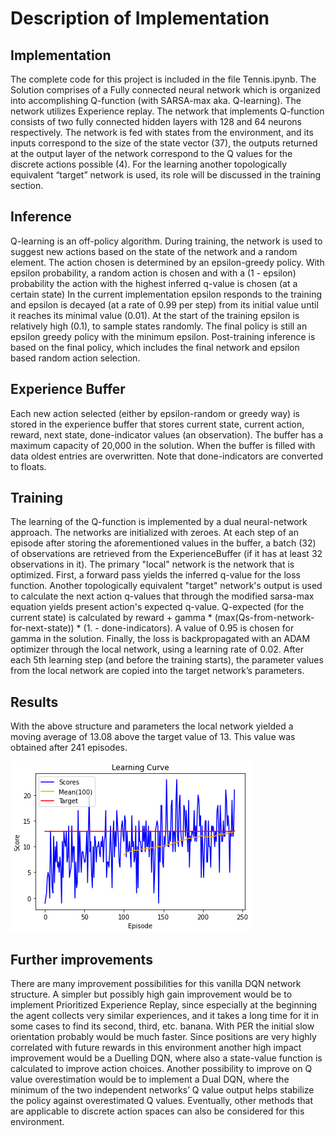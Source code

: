 # Description of Implementation

## Implementation
The complete code for this project is included in the file Tennis.ipynb. The Solution comprises of a Fully connected neural network which is organized into accomplishing Q-function (with SARSA-max aka. Q-learning). The network utilizes Experience replay. The network that implements Q-function consists of two fully connected hidden layers with 128 and 64 neurons respectively. The network is fed with states from the environment, and its inputs correspond to the size of the state vector (37), the outputs returned at the output layer of the network correspond to the Q values for the discrete actions possible (4). For the learning another topologically equivalent “target” network is used, its role will be discussed in the training section.

## Inference
Q-learning is an off-policy algorithm. During training, the network is used to suggest new actions based on the state of the network and a random element. The action chosen is determined by an epsilon-greedy policy. With epsilon probability, a random action is chosen and with a (1 - epsilon) probability the action with the highest inferred q-value is chosen (at a certain state) In the current implementation epsilon responds to the training and epsilon is decayed (at a rate of 0.99 per step) from its initial value until it reaches its minimal value (0.01). At the start of the training epsilon is relatively high (0.1), to sample states randomly. The final policy is still an epsilon greedy policy with the minimum epsilon. Post-training inference is based on the final policy, which includes the final network and epsilon based random action selection.

## Experience Buffer
Each new action selected (either by epsilon-random or greedy way) is stored in the experience buffer that stores current state, current action, reward, next state, done-indicator values (an observation). The buffer has a maximum capacity of 20,000 in the solution. When the buffer is filled with data oldest entries are overwritten. Note that done-indicators are converted to floats.

## Training
The learning of the Q-function is implemented by a dual neural-network approach. The networks are initialized with zeroes. At each step of an episode after storing the aforementioned values in the buffer, a batch (32) of observations are retrieved from the ExperienceBuffer (if it has at least 32 observations in it). The primary "local" network is the network that is optimized. First, a forward pass yields the inferred q-value for the loss function. Another topologically equivalent "target" network's output is used to calculate the next action q-values that through the modified sarsa-max equation yields present action's expected q-value. Q-expected (for the current state) is calculated by reward + gamma * (max(Qs-from-network-for-next-state)) * (1. - done-indicators). A value of 0.95 is chosen for gamma in the solution. 
Finally, the loss is backpropagated with an ADAM optimizer through the local network, using a learning rate of 0.02. After each 5th learning step (and before the training starts), the parameter values from the local network are copied into the target network’s parameters.

## Results
With the above structure and parameters the local network yielded a moving average of 13.08 above the target value of 13. This value was obtained after 241 episodes.

![score history](https://github.com/petsol/Navigation_UnityAgent_DQL_Udacity/blob/master/score_history.png?raw=true)

## Further improvements
There are many improvement possibilities for this vanilla DQN network structure. A simpler but possibly high gain improvement would be to implement Prioritized Experience Replay, since especially at the beginning the agent collects very similar experiences, and it takes a long time for it in some cases to find its second, third, etc. banana. With PER the initial slow orientation probably would be much faster. 
Since positions are very highly correlated with future rewards in this environment another high impact improvement would be a Duelling DQN, where also a state-value function is calculated to improve action choices.
Another possibility to improve on Q value overestimation would be to implement a Dual DQN, where the minimum of the two independent networks’ Q value output helps stabilize the policy against overestimated Q values.
Eventually, other methods that are applicable to discrete action spaces can also be considered for this environment.

